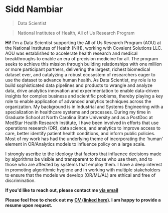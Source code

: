 # Sidd Nambiar
> Data Scientist

> National Institutes of Health, All of Us Research Program

**Hi!** I'm a Data Scientist supporting the All of Us Research Program (AOU) at the National Institutes of Health (NIH), working with Covalent Solutions LLC. AOU was established to accelerate health research and medical breakthroughs to enable an era of precision medicine for all. The program seeks to achieve this mission through building relationships with one million or more participant partners, delivering the largest, richest biomedical dataset ever, and catalyzing a robust ecosystem of researchers eager to use the dataset to advance human health. As Data Scientist, my role is to build sophisticated data pipelines and products to wrangle and analyze data, drive analytics innovation and experimentation to enable data-driven insights for complex business and scientific problems, thereby playing a key role to enable application of advanced analytics techniques across the organization. My background is in Industrial and Systems Engineering with a specialization in healthcare systems and processes. During my time in Graduate School at North Carolina State University and as a PostDoc at MedStar Health Research Institute, I have been involved in efforts that use operations research (OR), data science, and analytics to improve access to care, better identify patient health conditions, and inform public policies. Most of my work has had the underlying theme of incorporating the ‘human’ element in OR/Analytics models to influence policy on a large scale.

I strongly ascribe to the ideology that factors that influence decisions made by algorithms be visible and transparent to those who use them, and to those who are affected by systems that employ them. I have a deep interest in promoting algorithmic hygiene and in working with multiple stakeholders to ensure that the models we develop (OR/ML/AL) are ethical and free of discrimination.

**If you'd like to reach out, please contact me [via email](mailto:siddharthanambiar@gmail.com)**

**Please feel free to check out my <a href="https://drive.google.com/file/d/1XscZT_aIRIrRBNAjQ4H1L254XA4KG6cW/view" target="_blank">CV (linked here)</a>. I am happy to provide a resume upon request.**
